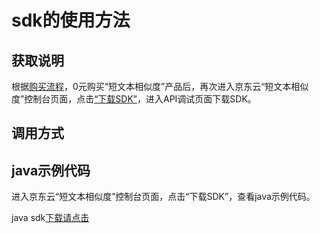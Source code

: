# **sdk的使用方法**

## 获取说明 
根据[购买流程](../Pricing/Purchase-Process.md)，0元购买“短文本相似度”产品后，再次进入京东云“短文本相似度”控制台页面，点击[“下载SDK”](https://jdai.s3.cn-north-1.jdcloud-oss.com/aisdk/sdk/ai-java-sdk.zip)，进入API调试页面下载SDK。

## 调用方式

## java示例代码
进入京东云“短文本相似度”控制台页面，点击“下载SDK”，查看java示例代码。

java sdk[下载请点击](https://jdai.s3.cn-north-1.jdcloud-oss.com/aisdk/sdk/ai-java-sdk.zip)

